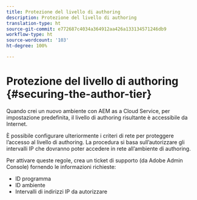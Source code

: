 ```yaml
---
title: Protezione del livello di authoring
description: Protezione del livello di authoring
translation-type: ht
source-git-commit: e772687c4034a364912aa426a133134571246db9
workflow-type: ht
source-wordcount: '103'
ht-degree: 100%

---
```



# Protezione del livello di authoring {#securing-the-author-tier}

Quando crei un nuovo ambiente con AEM as a Cloud Service, per impostazione predefinita, il livello di authoring risultante è accessibile da Internet.

È possibile configurare ulteriormente i criteri di rete per proteggere l’accesso al livello di authoring. La procedura si basa sull’autorizzare gli intervalli IP che dovranno poter accedere in rete all’ambiente di authoring.

Per attivare queste regole, crea un ticket di supporto (da Adobe Admin Console) fornendo le informazioni richieste:
- ID programma
- ID ambiente
- Intervalli di indirizzi IP da autorizzare